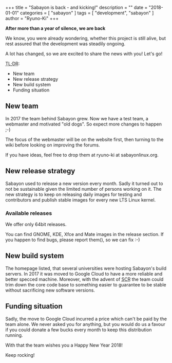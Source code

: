 +++
title = "Sabayon is back - and kicking!"
description = ""
date = "2018-01-01"
categories = [ "sabayon" ]
tags = [
"development",
"sabayon"
]
author = "Ryuno-Ki"
+++

**After more than a year of silence, we are back**

We know, you were already wondering, whether this project is still alive,
but rest assured that the development was steadily ongoing.

A lot has changed, so we are excited to share the news with you! Let's go!

<abbr title="Too long; didn't read">TL;DR</abbr>:
* New team
* New release strategy
* New build system
* Funding situation

## New team

In 2017 the team behind Sabayon grew.
Now we have a test team, a webmaster and motivated "old dogs".
So expect more changes to happen ;-)

The focus of the webmaster will be on the website first, then turning to the
wiki before looking on improving the forums.

If you have ideas, feel free to drop them at
ryuno-ki at sabayonlinux.org.

## New release strategy

Sabayon used to release a new version every month.
Sadly it turned out to not be sustainable given the limited number of persons
working on it.
The new strategy is to keep on releasing daily images for testing and
contributors and publish stable images for every new LTS Linux kernel.

### Available releases

We offer only 64bit releases.

You can find GNOME, KDE, Xfce and Mate images in the release section.
If you happen to find bugs, please report them(), so we can fix :-)

## New build system

The homepage listed, that several universities were hosting Sabayon's build
servers. In 2017 it was moved to Google Cloud to have a more reliable and
better specced machine.
Moreover, with the advent of
<abbr title="Sabayon Community-Repositories">SCR</abbr> the team could trim down
the core code base to something easier to guarantee to be stable without
sacrificing new software versions.

## Funding situation

Sadly, the move to Google Cloud incurred a price which can't be paid by the team
alone. We never asked you for anything, but you would do us a favour if you
could donate a few bucks every month to keep this distribution running.

With that the team wishes you a Happy New Year 2018!

Keep rocking!
